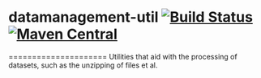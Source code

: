 # datamanagement-util [![Build Status](https://travis-ci.org/PDOK/pdok-util.svg?branch=master)](https://travis-ci.org/PDOK/pdok-util) [![Maven Central](https://img.shields.io/maven-central/v/org.apache.maven/apache-maven.svg?maxAge=2592000)]()
=====================
Utilities that aid with the processing of datasets, such as the unzipping of files et al.
